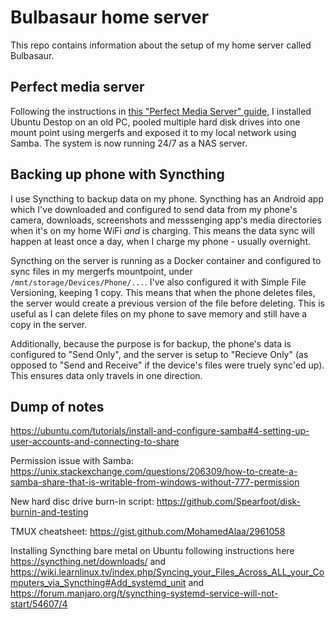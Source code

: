 # Bulbasaur home server 

This repo contains information about the setup of my home server called Bulbasaur.

## Perfect media server

Following the instructions in [this "Perfect Media Server" guide](https://perfectmediaserver.com/), I installed Ubuntu Destop on an old PC, pooled multiple hard disk drives into one mount point using mergerfs and exposed it to my local network using Samba. The system is now running 24/7 as a NAS server.

## Backing up phone with Syncthing

I use Syncthing to backup data on my phone. Syncthing has an Android app which I've downloaded and configured to send data from my phone's camera, downloads, screenshots and messsenging app's media directories when it's on my home WiFi *and* is charging. This means the data sync will happen at least once a day, when I charge my phone - usually overnight. 

Syncthing on the server is running as a Docker container and configured to sync files in my mergerfs mountpoint, under ``/mnt/storage/Devices/Phone/...``. I've also configured it with Simple File Versioning, keeping 1 copy. This means that when the phone deletes files, the server would create a previous version of the file before deleting. This is useful as I can delete files on my phone to save memory and still have a copy in the server.

Additionally, because the purpose is for backup, the phone's data is configured to "Send Only", and the server is setup to "Recieve Only" (as opposed to "Send and Receive" if the device's files were truely sync'ed up). This ensures data only travels in one direction.


## Dump of notes

https://ubuntu.com/tutorials/install-and-configure-samba#4-setting-up-user-accounts-and-connecting-to-share

Permission issue with Samba: https://unix.stackexchange.com/questions/206309/how-to-create-a-samba-share-that-is-writable-from-windows-without-777-permission

New hard disc drive burn-in script: https://github.com/Spearfoot/disk-burnin-and-testing

TMUX cheatsheet: https://gist.github.com/MohamedAlaa/2961058

Installing Syncthing bare metal on Ubuntu following instructions here https://syncthing.net/downloads/ and https://wiki.learnlinux.tv/index.php/Syncing_your_Files_Across_ALL_your_Computers_via_Syncthing#Add_systemd_unit and https://forum.manjaro.org/t/syncthing-systemd-service-will-not-start/54607/4



